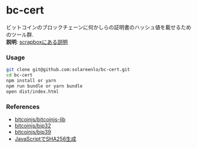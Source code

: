 # bc-cert
ビットコインのブロックチェーンに何かしらの証明書のハッシュ値を載せるためのツール群.  
**説明**: [scrapboxにある説明](https://scrapbox.io/solareenlo/ブロックチェーンエンジニア集中講座の修了証明書)

### Usage
```bash
git clone git@github.com:solareenlo/bc-cert.git
cd bc-cert
npm install or yarn
npm run bundle or yarn bundle
open dist/index.html
```

### References
- [bitcoinjs/bitcoinjs-lib](https://github.com/bitcoinjs/bitcoinjs-lib)
- [bitcoinjs/bip32](https://github.com/bitcoinjs/bip32)
- [bitcoinjs/bip39](https://github.com/bitcoinjs/bip39)
- [JavaScriptでSHA256生成](https://scrapbox.io/solareenlo/JavaScriptでSHA256生成)
